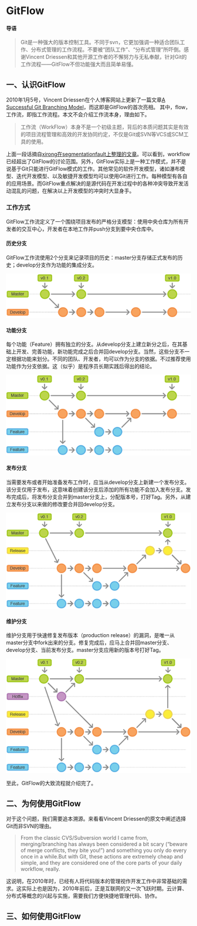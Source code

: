 #  GitFlow
#### 导语
> Git是一种强大的版本控制工具。不同于svn，它更加强调一种适合团队工作、分布式管理的工作流程。不要被“团队工作”、“分布式管理”所吓倒。感谢Vincent Driessen和其他开源工作者的不懈努力与无私奉献，针对Git的工作流程——GitFlow不但功能强大而且简单易懂。

## 一、认识GitFlow

2010年1月5号，Vincent Driessen在个人博客网站上更新了一篇文章[A Successful Git Branching Model](http://nvie.com/posts/a-successful-git-branching-model/)，而这即是GitFlow的首次亮相。
其中，flow，工作流，即指工作流程。本文不会介绍工作流本身，理由如下。

>工作流（WorkFlow）本身不是一个初级主题，背后的本质问题其实是有效的项目流程管理和高效的开发协同约定，不仅是Git或SVN等VCS或SCM工具的使用。

上面一段话摘自[xirong在segmentationfault上整理的文章](https://segmentfault.com/a/1190000002918123)。可以看到，workflow已经超出了GitFlow的讨论范围。另外，GitFlow实际上是一种工作模式，并不是说基于Git只能进行GitFlow模式的工作。其他常见的软件开发模型，诸如瀑布模型、迭代开发模型、以及敏捷开发模型均可以使用Git进行工作。每种模型有各自的应用场景。而GitFlow重点解决的是源代码在开发过程中的各种冲突导致开发活动混乱的问题，在解决以上开发模型的冲突时大显身手。

### 工作方式

GitFlow工作流定义了一个围绕项目发布的严格分支模型：使用中央仓库为所有开发者的交互中心，开发者在本地工作并push分支到要中央仓库中。

#### 历史分支

GitFlow工作流使用2个分支来记录项目的历史：master分支存储正式发布的历史；develop分支作为功能的集成分支。

![](./images/pic1.png)

#### 功能分支

每个功能（Feature）拥有独立的分支。从develop分支上建立新分之后，在其基础上开发、完善功能，新功能完成之后合并回develop分支。当然，这些分支不一定根据功能来划分。不同的团队、开发者，均可以作为分支的依据。不过推荐使用功能作为分支依据。这（似乎）是程序员长期实践后得出的结论。

![](./images/pic2.png)

#### 发布分支

当需要发布或者开始准备发布工作时，应当从develop分支上新建一个发布分支。该分支仅用于发布，这意味着创建该分支后添加的所有功能不会加入发布分支。发布完成后，将发布分支合并到master分支上，分配版本号，打好Tag。另外，从建立发布分支以来做的修改要合并回develop分支。

![](./images/pic3.png)

#### 维护分支

维护分支用于快速修复发布版本（production release）的漏洞，是唯一从master分支中fork出来的分支。修复完成后，应马上合并回master分支、develop分支、当前发布分支。master分支应用新的版本号打好Tag。

![](./images/pic4.png)

至此，GitFlow的大致流程就介绍完了。

## 二、为何使用GitFlow

对于这个问题，我们需要追本溯源。来看看Vincent Driessen的原文中阐述选择Git而非SVN的理由。

>From the classic CVS/Subversion world I came from, merging/branching has always been considered a bit scary (“beware of merge conflicts, they bite you!”) and something you only do every once in a while.But with Git, these actions are extremely cheap and simple, and they are considered one of the core parts of your daily workflow, really.

这说明，在2010年时，已经有人将代码版本的管理视作开发工作中非常基础的需求。这实际上也是因为，2010年前后，正是互联网的又一次飞跃时期。云计算、分布式等概念的兴起与实施，需要我们方便快捷地管理代码、协作。

## 三、如何使用GitFlow

    